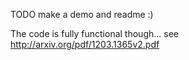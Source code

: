TODO make a demo and readme :)

The code is fully functional though... see http://arxiv.org/pdf/1203.1365v2.pdf

